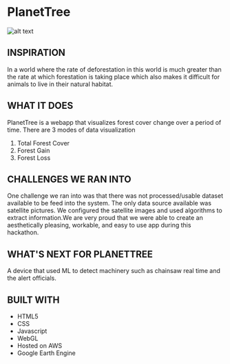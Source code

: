 # PlanetTree

![alt text](https://i.imgur.com/HdjXLPX.png " ")

## INSPIRATION
In a world where the rate of deforestation in this world is much greater than the rate at which forestation is taking place which also makes it difficult for animals to live in their natural habitat.

## WHAT IT DOES
PlanetTree is a webapp that visualizes forest cover change over a period of time. There are 3 modes of data visualization

1. Total Forest Cover
2. Forest Gain
3. Forest Loss

## CHALLENGES WE RAN INTO
One challenge we ran into was that there was not processed/usable dataset available to be feed into the system. The only data source available was satellite pictures. We configured the satellite images and used algorithms to extract information.We are very proud that we were able to create an aesthetically pleasing, workable, and easy to use app during this hackathon.

## WHAT'S NEXT FOR PLANETTREE
A device that used ML to detect machinery such as chainsaw real time and the alert officials.

## BUILT WITH
  - HTML5
  - CSS
  - Javascript
  - WebGL
  - Hosted on AWS
  - Google Earth Engine
